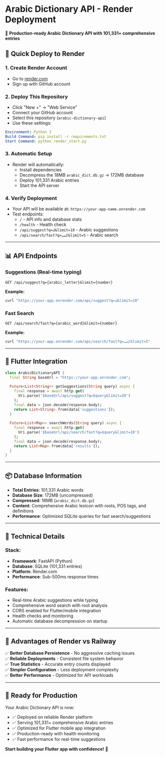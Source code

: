 # Arabic Dictionary API - Render Deployment

🚀 **Production-ready Arabic Dictionary API with 101,331+ comprehensive entries**

## 🎯 Quick Deploy to Render

### 1. **Create Render Account**
- Go to [render.com](https://render.com)
- Sign up with GitHub account

### 2. **Deploy This Repository**
- Click "New +" → "Web Service"
- Connect your GitHub account
- Select this repository (`arabic-dictionary-api`)
- Use these settings:

```yaml
Environment: Python 3
Build Command: pip install -r requirements.txt
Start Command: python render_start.py
```

### 3. **Automatic Setup**
- Render will automatically:
  - Install dependencies
  - Decompress the 18MB `arabic_dict.db.gz` → 172MB database
  - Deploy 101,331 Arabic entries
  - Start the API server

### 4. **Verify Deployment**
- Your API will be available at: `https://your-app-name.onrender.com`
- Test endpoints:
  - `/` - API info and database stats
  - `/health` - Health check
  - `/api/suggest?q=ك&limit=10` - Arabic suggestions
  - `/api/search/fast?q=كتب&limit=5` - Arabic search

---

## 📊 **API Endpoints**

### **Suggestions (Real-time typing)**
```
GET /api/suggest?q={arabic_letter}&limit={number}
```
**Example:**
```bash
curl "https://your-app.onrender.com/api/suggest?q=ك&limit=10"
```

### **Fast Search**
```
GET /api/search/fast?q={arabic_word}&limit={number}
```
**Example:**
```bash
curl "https://your-app.onrender.com/api/search/fast?q=كتب&limit=5"
```

---

## 🎯 **Flutter Integration**

```dart
class ArabicDictionaryAPI {
  final String baseUrl = "https://your-app.onrender.com";
  
  Future<List<String>> getSuggestions(String query) async {
    final response = await http.get(
      Uri.parse('$baseUrl/api/suggest?q=$query&limit=20')
    );
    final data = json.decode(response.body);
    return List<String>.from(data['suggestions']);
  }
  
  Future<List<Map>> searchWords(String query) async {
    final response = await http.get(
      Uri.parse('$baseUrl/api/search/fast?q=$query&limit=10')
    );
    final data = json.decode(response.body);
    return List<Map>.from(data['results']);
  }
}
```

---

## 📦 **Database Information**

- **Total Entries**: 101,331 Arabic words
- **Database Size**: 172MB (uncompressed)
- **Compressed**: 18MB (`arabic_dict.db.gz`)
- **Content**: Comprehensive Arabic lexicon with roots, POS tags, and definitions
- **Performance**: Optimized SQLite queries for fast search/suggestions

---

## 🔧 **Technical Details**

### **Stack:**
- **Framework**: FastAPI (Python)
- **Database**: SQLite (101,331 entries)
- **Platform**: Render.com
- **Performance**: Sub-500ms response times

### **Features:**
- Real-time Arabic suggestions while typing
- Comprehensive word search with root analysis
- CORS enabled for Flutter/mobile integration
- Health checks and monitoring
- Automatic database decompression on startup

---

## 🎉 **Advantages of Render vs Railway**

✅ **Better Database Persistence** - No aggressive caching issues  
✅ **Reliable Deployments** - Consistent file system behavior  
✅ **True Statistics** - Accurate entry counts displayed  
✅ **Simpler Configuration** - Less deployment complexity  
✅ **Better Performance** - Optimized for API workloads  

---

## 🚀 **Ready for Production**

Your Arabic Dictionary API is now:
- ✅ Deployed on reliable Render platform
- ✅ Serving 101,331+ comprehensive Arabic entries
- ✅ Optimized for Flutter mobile app integration
- ✅ Production-ready with health monitoring
- ✅ Fast performance for real-time suggestions

**Start building your Flutter app with confidence!** 🎯
